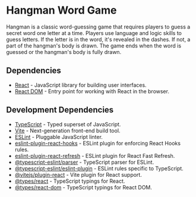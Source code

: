 # Hangman Word Game
Hangman is a classic word-guessing game that requires players to guess a secret word one letter at a time. Players use language and logic skills to guess letters. If the letter is in the word, it's revealed in the dashes. If not, a part of the hangman's body is drawn. The game ends when the word is guessed or the hangman's body is fully drawn.

## Dependencies
- [React](https://www.npmjs.com/package/react) - JavaScript library for building user interfaces.
- [React DOM](https://www.npmjs.com/package/react-dom) - Entry point for working with React in the browser.

## Development Dependencies
- [TypeScript](https://www.npmjs.com/package/typescript) - Typed superset of JavaScript.
- [Vite](https://www.npmjs.com/package/vite) - Next-generation front-end build tool.
- [ESLint](https://www.npmjs.com/package/eslint) - Pluggable JavaScript linter.
- [eslint-plugin-react-hooks](https://www.npmjs.com/package/eslint-plugin-react-hooks) - ESLint plugin for enforcing React Hooks rules.
- [eslint-plugin-react-refresh](https://www.npmjs.com/package/eslint-plugin-react-refresh) - ESLint plugin for React Fast Refresh.
- [@typescript-eslint/parser](https://www.npmjs.com/package/@typescript-eslint/parser) - TypeScript parser for ESLint.
- [@typescript-eslint/eslint-plugin](https://www.npmjs.com/package/@typescript-eslint/eslint-plugin) - ESLint rules specific to TypeScript.
- [@vitejs/plugin-react](https://www.npmjs.com/package/@vitejs/plugin-react) - Vite plugin for React support.
- [@types/react](https://www.npmjs.com/package/@types/react) - TypeScript typings for React.
- [@types/react-dom](https://www.npmjs.com/package/@types/react-dom) - TypeScript typings for React DOM.


